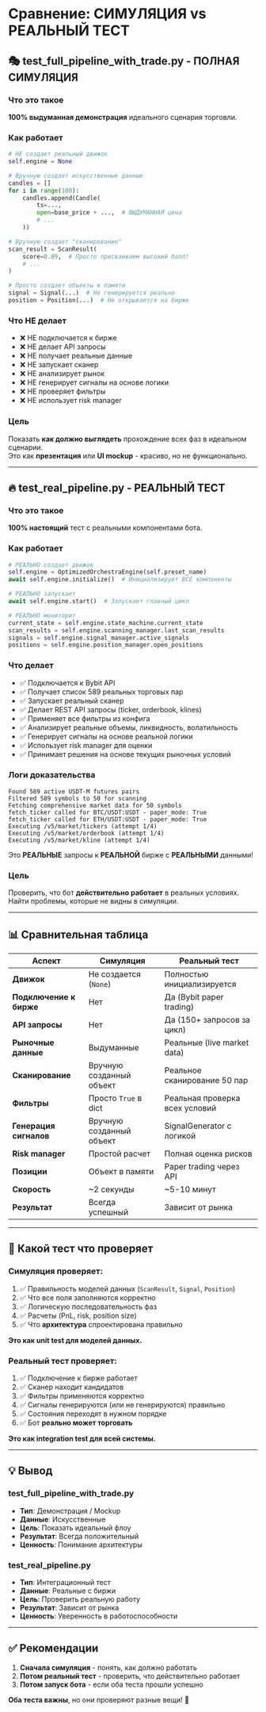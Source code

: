 # Сравнение: СИМУЛЯЦИЯ vs РЕАЛЬНЫЙ ТЕСТ

## 🎭 test_full_pipeline_with_trade.py - ПОЛНАЯ СИМУЛЯЦИЯ

### Что это такое
**100% выдуманная демонстрация** идеального сценария торговли.

### Как работает
```python
# НЕ создает реальный движок
self.engine = None

# Вручную создает искусственные данные
candles = []
for i in range(100):
    candles.append(Candle(
        ts=...,
        open=base_price + ...,  # ВЫДУМАННАЯ цена
        # ...
    ))

# Вручную создает "сканирование"
scan_result = ScanResult(
    score=0.89,  # Просто присваиваем высокий балл!
    # ...
)

# Просто создает объекты в памяти
signal = Signal(...)  # Не генерируется реально
position = Position(...)  # Не открывается на бирже
```

### Что НЕ делает
- ❌ НЕ подключается к бирже
- ❌ НЕ делает API запросы
- ❌ НЕ получает реальные данные
- ❌ НЕ запускает сканер
- ❌ НЕ анализирует рынок
- ❌ НЕ генерирует сигналы на основе логики
- ❌ НЕ проверяет фильтры
- ❌ НЕ использует risk manager

### Цель
Показать **как должно выглядеть** прохождение всех фаз в идеальном сценарии.  
Это как **презентация** или **UI mockup** - красиво, но не функционально.

---

## 🔥 test_real_pipeline.py - РЕАЛЬНЫЙ ТЕСТ

### Что это такое
**100% настоящий** тест с реальными компонентами бота.

### Как работает
```python
# РЕАЛЬНО создает движок
self.engine = OptimizedOrchestraEngine(self.preset_name)
await self.engine.initialize()  # Инициализирует ВСЕ компоненты

# РЕАЛЬНО запускает
await self.engine.start()  # Запускает главный цикл

# РЕАЛЬНО мониторит
current_state = self.engine.state_machine.current_state
scan_results = self.engine.scanning_manager.last_scan_results
signals = self.engine.signal_manager.active_signals
positions = self.engine.position_manager.open_positions
```

### Что делает
- ✅ Подключается к Bybit API
- ✅ Получает список 589 реальных торговых пар
- ✅ Запускает реальный сканер
- ✅ Делает REST API запросы (ticker, orderbook, klines)
- ✅ Применяет все фильтры из конфига
- ✅ Анализирует реальные объемы, ликвидность, волатильность
- ✅ Генерирует сигналы на основе реальной логики
- ✅ Использует risk manager для оценки
- ✅ Принимает решения на основе текущих рыночных условий

### Логи доказательства
```
Found 589 active USDT-M futures pairs
Filtered 589 symbols to 50 for scanning
Fetching comprehensive market data for 50 symbols
fetch_ticker called for BTC/USDT:USDT - paper_mode: True
fetch_ticker called for ETH/USDT:USDT - paper_mode: True
Executing /v5/market/tickers (attempt 1/4)
Executing /v5/market/orderbook (attempt 1/4)
Executing /v5/market/kline (attempt 1/4)
```

Это **РЕАЛЬНЫЕ** запросы к **РЕАЛЬНОЙ** бирже с **РЕАЛЬНЫМИ** данными!

### Цель
Проверить, что бот **действительно работает** в реальных условиях.  
Найти проблемы, которые не видны в симуляции.

---

## 📊 Сравнительная таблица

| Аспект | Симуляция | Реальный тест |
|--------|-----------|---------------|
| **Движок** | Не создается (`None`) | Полностью инициализируется |
| **Подключение к бирже** | Нет | Да (Bybit paper trading) |
| **API запросы** | Нет | Да (150+ запросов за цикл) |
| **Рыночные данные** | Выдуманные | Реальные (live market data) |
| **Сканирование** | Вручную созданный объект | Реальное сканирование 50 пар |
| **Фильтры** | Просто `True` в dict | Реальная проверка всех условий |
| **Генерация сигналов** | Вручную созданный объект | SignalGenerator с логикой |
| **Risk manager** | Простой расчет | Полная оценка рисков |
| **Позиции** | Объект в памяти | Paper trading через API |
| **Скорость** | ~2 секунды | ~5-10 минут |
| **Результат** | Всегда успешный | Зависит от рынка |

---

## 🎯 Какой тест что проверяет

### Симуляция проверяет:
1. ✅ Правильность моделей данных (`ScanResult`, `Signal`, `Position`)
2. ✅ Что все поля заполняются корректно
3. ✅ Логическую последовательность фаз
4. ✅ Расчеты (PnL, risk, position size)
5. ✅ Что **архитектура** спроектирована правильно

**Это как unit test для моделей данных.**

### Реальный тест проверяет:
1. ✅ Подключение к бирже работает
2. ✅ Сканер находит кандидатов
3. ✅ Фильтры применяются корректно
4. ✅ Сигналы генерируются (или не генерируются) правильно
5. ✅ Состояния переходят в нужном порядке
6. ✅ Бот **реально может торговать**

**Это как integration test для всей системы.**

---

## 💡 Вывод

### test_full_pipeline_with_trade.py
- **Тип**: Демонстрация / Mockup
- **Данные**: Искусственные
- **Цель**: Показать идеальный флоу
- **Результат**: Всегда положительный
- **Ценность**: Понимание архитектуры

### test_real_pipeline.py
- **Тип**: Интеграционный тест
- **Данные**: Реальные с биржи
- **Цель**: Проверить реальную работу
- **Результат**: Зависит от рынка
- **Ценность**: Уверенность в работоспособности

---

## ✅ Рекомендации

1. **Сначала симуляция** - понять, как должно работать
2. **Потом реальный тест** - проверить, что действительно работает
3. **Потом запуск бота** - если оба теста прошли успешно

**Оба теста важны**, но они проверяют разные вещи! 🎯
